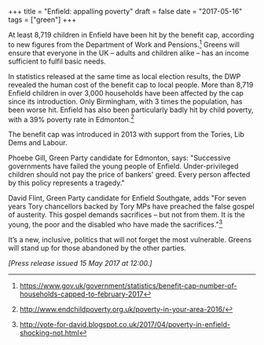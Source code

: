 +++
title = "Enfield: appalling poverty"
draft = false
date = "2017-05-16"
tags = ["green"]
+++

At least 8,719 children in Enfield have been hit by the benefit cap, according to new figures from the Department of Work and Pensions.[^1] Greens will ensure that everyone in the UK – adults and children alike – has an income sufficient to fulfil basic needs.

In statistics released at the same time as local election results, the DWP revealed the human cost of the benefit cap to local people.  More than 8,719 Enfield children in over 3,000 households have been affected by the cap since its introduction. Only Birmingham, with 3 times the population, has been worse hit. Enfield has also been particularly badly hit by child poverty, with a 39% poverty rate in Edmonton.[^2]

The benefit cap was introduced in 2013 with support from the Tories, Lib Dems and Labour.

Phoebe Gill, Green Party candidate for Edmonton, says: "Successive governments have failed the young people of Enfield. Under-privileged children should not pay the price of bankers' greed. Every person affected by this policy represents a tragedy."

David Flint, Green Party candidate for Enfield Southgate, adds "For seven years Tory chancellors backed by Tory MPs have preached the false gospel of austerity. This gospel demands sacrifices – but not from them. It is the young, the poor and the disabled who have made the sacrifices."[^3]

It’s a new, inclusive, politics that will not forget the most vulnerable. Greens will stand up for those abandoned by the other parties.

_[Press release issued 15 May 2017 at 12:00.]_

[^1]: https://www.gov.uk/government/statistics/benefit-cap-number-of-households-capped-to-february-2017
[^2]: http://www.endchildpoverty.org.uk/poverty-in-your-area-2016/
[^3]: http://vote-for-david.blogspot.co.uk/2017/04/poverty-in-enfield-shocking-not.html
